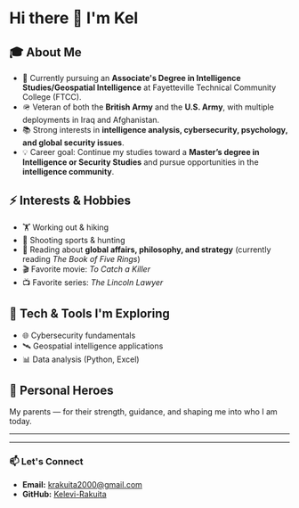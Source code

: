 # Hi there 👋 I'm Kel

## 🎓 About Me
- 🎯 Currently pursuing an **Associate's Degree in Intelligence Studies/Geospatial Intelligence** at Fayetteville Technical Community College (FTCC).  
- 🪖 Veteran of both the **British Army** and the **U.S. Army**, with multiple deployments in Iraq and Afghanistan.  
- 📚 Strong interests in **intelligence analysis, cybersecurity, psychology, and global security issues**.  
- 💡 Career goal: Continue my studies toward a **Master’s degree in Intelligence or Security Studies** and pursue opportunities in the **intelligence community**.  

## ⚡ Interests & Hobbies
- 🏋️ Working out & hiking  
- 🎯 Shooting sports & hunting  
- 📖 Reading about **global affairs, philosophy, and strategy** (currently reading *The Book of Five Rings*)  
- 🎬 Favorite movie: *To Catch a Killer*  
- 📺 Favorite series: *The Lincoln Lawyer*  

## 🔧 Tech & Tools I'm Exploring
- 🌐 Cybersecurity fundamentals  
- 🛰️ Geospatial intelligence applications  
- 📊 Data analysis (Python, Excel)  

## 🦸 Personal Heroes
My parents — for their strength, guidance, and shaping me into who I am today.  

---

---

### 📫 **Let's Connect**

* **Email:** [krakuita2000@gmail.com](mailto:krakuita2000@gmail.com)
* **GitHub:** [Kelevi-Rakuita](https://github.com/Kelevi-Rakuita)
